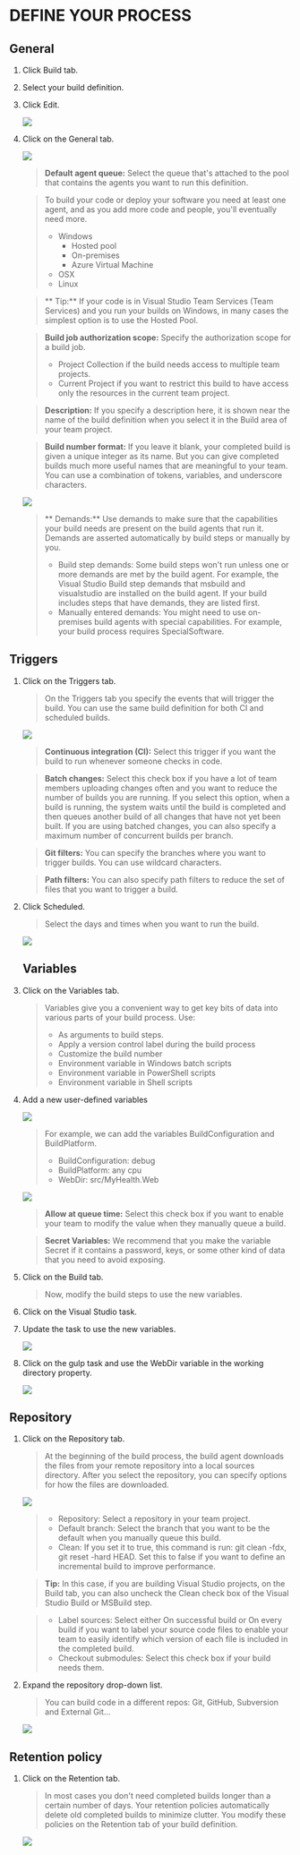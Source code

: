 # DEFINE YOUR PROCESS

## General 

1. Click Build tab.

1. Select your build definition.

1. Click Edit.

    ![](img/image31.png)

1. Click on the General tab.

    ![](img/image34.png)

    > **Default agent queue:** Select the queue that's attached to the pool that contains the agents you want to run this definition.

    > To build your code or deploy your software you need at least one agent, and as you add more code and people, you'll eventually need more.
    > - Windows
    >   - Hosted pool
    >   - On-premises
    >   - Azure Virtual Machine
    > - OSX
    > - Linux

    > ** Tip:** If your code is in Visual Studio Team Services (Team Services) and you run your builds on Windows, in many cases the simplest option is to use the Hosted Pool.

    > **Build job authorization scope:** Specify the authorization scope for a build job. 
    > - Project Collection if the build needs access to multiple team projects.
    > - Current Project if you want to restrict this build to have access only the resources in the current team project.

    > **Description:** If you specify a description here, it is shown near the name of the build definition when you select it in the Build area of your team project.

    > **Build number format:** If you leave it blank, your completed build is given a unique integer as its name. But you can give completed builds much more useful names that are meaningful to your team. You can use a combination of tokens, variables, and underscore characters.

    ![](img/image35.png)

    > ** Demands:** Use demands to make sure that the capabilities your build needs are present on the build agents that run it. Demands are asserted automatically by build steps or manually by you.
    > - Build step demands: Some build steps won't run unless one or more demands are met by the build agent. For example, the Visual Studio Build step demands that msbuild and visualstudio are installed on the build agent. If your build includes steps that have demands, they are listed first.
    > - Manually entered demands: You might need to use on-premises build agents with special capabilities. For example, your build process requires SpecialSoftware.

## Triggers

1. Click on the Triggers tab.

    > On the Triggers tab you specify the events that will trigger the build. You can use the same build definition for both CI and scheduled builds.

    ![](img/image32.png)

    > **Continuous integration (CI):** Select this trigger if you want the build to run whenever someone checks in code.

    > **Batch changes:** Select this check box if you have a lot of team members uploading changes often and you want to reduce the number of builds you are running. If you select this option, when a build is running, the system waits until the build is completed and then queues another build of all changes that have not yet been built. If you are using batched changes, you can also specify a maximum number of concurrent builds per branch.

    > **Git filters:** You can specify the branches where you want to trigger builds. You can use wildcard characters.

    > **Path filters:** You can also specify path filters to reduce the set of files that you want to trigger a build.

1. Click Scheduled.

    > Select the days and times when you want to run the build.

    ![](img/image33.png)

    ## Variables 

1. Click on the Variables tab.

    > Variables give you a convenient way to get key bits of data into various parts of your build process. Use:
    > - As arguments to build steps. 
    > - Apply a version control label during the build process
    > - Customize the build number
    > - Environment variable in Windows batch scripts
    > - Environment variable in PowerShell scripts
    > - Environment variable in Shell scripts

1. Add a new user-defined variables

    ![](img/image36.png)

    > For example, we can add the variables BuildConfiguration and BuildPlatform.
    > - BuildConfiguration: debug
    > - BuildPlatform: any cpu
    > - WebDir: src/MyHealth.Web

    ![](img/image37.png)

    > **Allow at queue time:** Select this check box if you want to enable your team to modify the value when they manually queue a build.

    > **Secret Variables:** We recommend that you make the variable Secret if it contains a password, keys, or some other kind of data that you need to avoid exposing.

1. Click on the Build tab.

    > Now, modify the build steps to use the new variables.

1. Click on the Visual Studio task.
1. Update the task to use the new variables.

    ![](img/image38.png)

1. Click on the gulp task and use the WebDir variable in the working directory property.

    ![](img/image39.png)

## Repository 

1. Click on the Repository tab.

    > At the beginning of the build process, the build agent downloads the files from your remote repository into a local sources directory. After you select the repository, you can specify options for how the files are downloaded.

    ![](img/image40.png)

    > - Repository: Select a repository in your team project.
    > - Default branch: Select the branch that you want to be the default when you manually queue this build.
    > - Clean: If you set it to true, this command is run: git clean -fdx, git reset -hard HEAD. Set this to false if you want to define an incremental build to improve performance.

    > **Tip:** In this case, if you are building Visual Studio projects, on the Build tab, you can also uncheck the Clean check box of the Visual Studio Build or MSBuild step.

    > - Label sources: Select either On successful build or On every build if you want to label your source code files to enable your team to easily identify which version of each file is included in the completed build.
    > - Checkout submodules: Select this check box if your build needs them.

1. Expand the repository drop-down list.

    > You can build code in a different repos: Git, GitHub, Subversion and External Git...

    ![](img/image42.png)

## Retention policy 

1. Click on the Retention tab.

    > In most cases you don't need completed builds longer than a certain number of days. Your retention policies automatically delete old completed builds to minimize clutter. You modify these policies on the Retention tab of your build definition.

    ![](img/image41.png)



